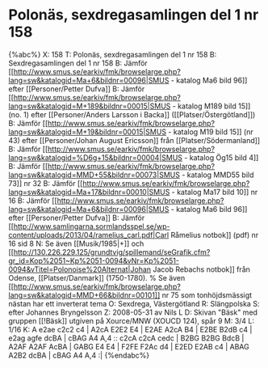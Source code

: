 # Polonäs, sexdregasamlingen del 1 nr 158

{%abc%}
X: 158
T: Polonäs, sexdregasamlingen del 1 nr 158
B: Sexdregasamlingen del 1 nr 158
B: Jämför [[http://www.smus.se/earkiv/fmk/browselarge.php?lang=sw&katalogid=Ma+6&bildnr=00096|SMUS - katalog Ma6 bild 96]] efter [[Personer/Petter Dufva]]
B: Jämför [[http://www.smus.se/earkiv/fmk/browselarge.php?lang=sw&katalogid=M+189&bildnr=00015|SMUS - katalog M189 bild 15]] (no. 1) efter [[Personer/Anders Larsson i Backa]] ([[Platser/Östergötland]])
B: Jämför [[http://www.smus.se/earkiv/fmk/browselarge.php?lang=sw&katalogid=M+19&bildnr=00015|SMUS - katalog M19 bild 15]] (nr 43) efter [[Personer/Johan August Ericsson]] från [[Platser/Södermanland]]
B: Jämför [[http://www.smus.se/earkiv/fmk/browselarge.php?lang=sw&katalogid=%D6g+15&bildnr=00004|SMUS - katalog Ög15 bild 4]]
B: Jämför [[http://www.smus.se/earkiv/fmk/browselarge.php?lang=sw&katalogid=MMD+55&bildnr=00073|SMUS - katalog MMD55 bild 73]] nr 32
B: Jämför [[http://www.smus.se/earkiv/fmk/browselarge.php?lang=sw&katalogid=Ma+17&bildnr=00010|SMUS - katalog Ma17 bild 10]] nr 16
B: Jämför [[http://www.smus.se/earkiv/fmk/browselarge.php?lang=sw&katalogid=Ma+6&bildnr=00096|SMUS - katalog Ma6 bild 96]] efter [[Personer/Petter Dufva]]
B: Jämför [[http://www.samlingarna.sormlandsspel.se/wp-content/uploads/2013/04/ramelius_carl.pdf|Carl Råmelius notbok]] (pdf) nr 16 sid 8
N: Se även [[Musik/1985|+]] och [[http://130.226.229.125/grundtvig/spillemand/seGrafik.cfm?gr_id=Kop%2051~Kp%2051-0094&vNr=Kp%2051-0094&vTitel=Polonoise%20Alternat|Johan Jacob Rebachs notbok]] från Odense, [[Platser/Danmark]] (1750-1780).
% Se även [[http://www.smus.se/earkiv/fmk/browselarge.php?lang=sw&katalogid=MMD+66&bildnr=00101]] nr 75 som tonhöjdsmässigt nästan har ett inverterat tema
O: Sexdrega, Västergötland
R: Slängpolska
S: efter Johannes Bryngelsson
Z: 2008-05-31 av Nils L
D: Skivan "Bäsk" med gruppen [[!Bäsk]] utgiven på Xource/MNW (XOUCD 124), spår 9
M: 3/4
L: 1/16
K: A
e2ae c2c2 c4 | A2cA E2E2 E4 | E2AE A2cA B4 | E2BE B2dB c4 |
e2ag agfe dcBA | cBAG A4 A,4 :: c2cA c2cA cedc | B2BG B2BG BdcB |
A2AF A2AF AcBA | GABG E4 E4 | F2FE F2Ac d4 | E2ED E2AB c4 |
ABAG A2B2 dcBA | cBAG A4 A,4 :|
{%endabc%}

